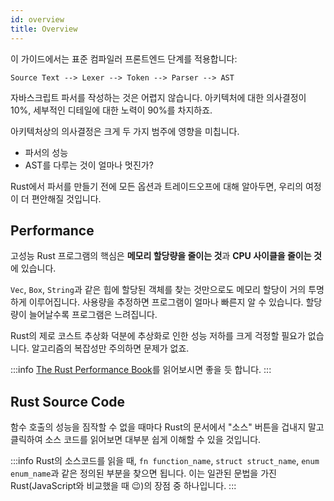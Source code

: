 ```yaml
---
id: overview
title: Overview
---
```


이 가이드에서는 표준 컴파일러 프론트엔드 단계를 적용합니다:

```markup
Source Text --> Lexer --> Token --> Parser --> AST
```

자바스크립트 파서를 작성하는 것은 어렵지 않습니다.
아키텍처에 대한 의사결정이 10%, 세부적인 디테일에 대한 노력이 90%를 차지하죠.

아키텍처상의 의사결정은 크게 두 가지 범주에 영향을 미칩니다.

- 파서의 성능
- AST를 다루는 것이 얼마나 멋진가?

Rust에서 파서를 만들기 전에 모든 옵션과 트레이드오프에 대해 알아두면, 우리의 여정이 더 편안해질 것입니다.

## Performance

고성능 Rust 프로그램의 핵심은 **메모리 할당량을 줄이는 것**과 **CPU 사이클을 줄이는 것**에 있습니다.

`Vec`, `Box`, `String`과 같은 힙에 할당된 객체를 찾는 것만으로도 메모리 할당이 거의 투명하게 이루어집니다.
사용량을 추정하면 프로그램이 얼마나 빠른지 알 수 있습니다. 할당량이 늘어날수록 프로그램은 느려집니다.

Rust의 제로 코스트 추상화 덕분에 추상화로 인한 성능 저하를 크게 걱정할 필요가 없습니다.
알고리즘의 복잡성만 주의하면 문제가 없죠.

:::info
[The Rust Performance Book](https://nnethercote.github.io/perf-book/introduction.html)를 읽어보시면 좋을 듯 합니다.
:::

## Rust Source Code

함수 호출의 성능을 짐작할 수 없을 때마다 Rust의 문서에서 "소스" 버튼을 겁내지 말고 클릭하여 소스 코드를 읽어보면 대부분 쉽게 이해할 수 있을 것입니다.

:::info
Rust의 소스코드를 읽을 때, `fn function_name`, `struct struct_name`, `enum enum_name`과 같은 정의된 부분을 찾으면 됩니다.
이는 일관된 문법을 가진 Rust(JavaScript와 비교했을 때 😉)의 장점 중 하나입니다.
:::
